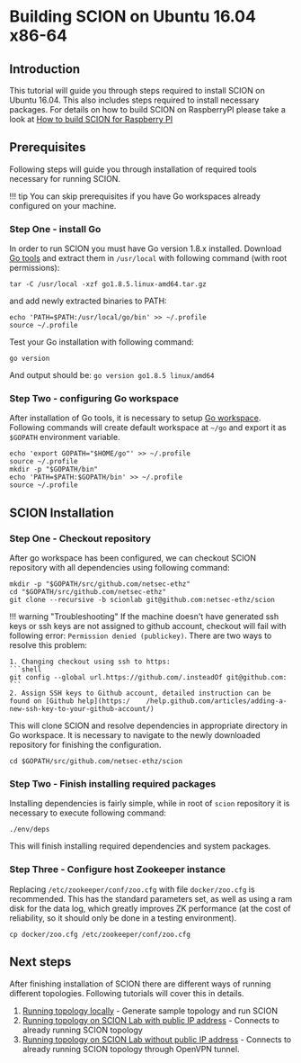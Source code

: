 # Building SCION on Ubuntu 16.04 x86-64


## Introduction

This tutorial will guide you through steps required to install SCION on Ubuntu 16.04. This also includes steps required to install necessary packages. For details on how to build SCION on RaspberryPI please take a look at [How to build SCION for Raspberry PI](rpi_raspbian.md)

## Prerequisites

Following steps will guide you through installation of required tools necessary for running SCION.

!!! tip
    You can skip prerequisites if you have Go workspaces already configured on your machine.

### Step One - install Go

In order to run SCION you must have Go version 1.8.x installed. Download [Go tools](https://golang.org/doc/install?download=go1.8.5.linux-amd64.tar.gz "Go binary for x86-64") and extract them in `/usr/local` with following command (with root permissions):

```shell
tar -C /usr/local -xzf go1.8.5.linux-amd64.tar.gz
```

and add newly extracted binaries to PATH:

```shell
echo 'PATH=$PATH:/usr/local/go/bin' >> ~/.profile
source ~/.profile
```

Test your Go installation with following command:

```shell
go version
```

And output should be: `go version go1.8.5 linux/amd64`

### Step Two - configuring Go workspace

After installation of Go tools, it is necessary to setup [Go workspace](https://golang.org/doc/code.html#GOPATH "Go workspace"). Following commands will create default workspace at `~/go` and export it as `$GOPATH` environment variable.

```shell
echo 'export GOPATH="$HOME/go"' >> ~/.profile
source ~/.profile
mkdir -p "$GOPATH/bin"
echo 'PATH=$PATH:$GOPATH/bin' >> ~/.profile
source ~/.profile
```

## SCION Installation

### Step One - Checkout repository

After go workspace has been configured, we can checkout SCION repository with all dependencies using following command:

```shell
mkdir -p "$GOPATH/src/github.com/netsec-ethz"
cd "$GOPATH/src/github.com/netsec-ethz"
git clone --recursive -b scionlab git@github.com:netsec-ethz/scion
```

!!! warning "Troubleshooting"
    If the machine doesn't have generated ssh keys or ssh keys are not assigned to github account, checkout will fail with following error: `Permission denied (publickey)`. There are two ways to resolve this problem:

    1. Changing checkout using ssh to https: 
    ```shell
    git config --global url.https://github.com/.insteadOf git@github.com:
    ```
    2. Assign SSH keys to Github account, detailed instruction can be found on [Github help](https:/    /help.github.com/articles/adding-a-new-ssh-key-to-your-github-account/)


This will clone SCION and resolve dependencies in appropriate directory in Go workspace. It is necessary to navigate to the newly downloaded repository for finishing the configuration.

```shell
cd $GOPATH/src/github.com/netsec-ethz/scion
```

### Step Two - Finish installing required packages

Installing dependencies is fairly simple, while in root of `scion` repository it is necessary to execute following command:

```shell
./env/deps
```

This will finish installing required dependencies and system packages.

### Step Three - Configure host Zookeeper instance

Replacing `/etc/zookeeper/conf/zoo.cfg` with file `docker/zoo.cfg` is recommended. This has the standard parameters set, as well as using a ram disk for the data log, which greatly improves ZK performance (at the cost of reliability, so it should only be done in a testing environment). 

```shell
cp docker/zoo.cfg /etc/zookeeper/conf/zoo.cfg
```

## Next steps

After finishing installation of SCION there are different ways of running different topologies. Following tutorials will cover this in details.

1. [Running topology locally](/general_scion_configuration/local_top) - Generate sample topology and run SCION
2. [Running topology on SCION Lab with public IP address](#) - Connects to already running SCION topology 
2. [Running topology on SCION Lab without public IP address](#) - Connects to already running SCION topology through OpenVPN tunnel.